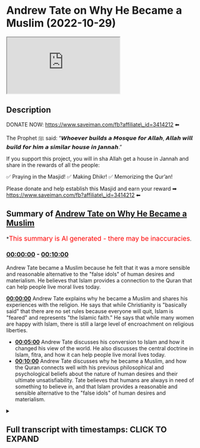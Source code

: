 # Andrew Tate on Why He Became a Muslim (2022-10-29)

<iframe loading='lazy' src='https://www.youtube.com/embed/Ysv3GE3-kpc'></iframe>

## Description

DONATE NOW: https://www.saveiman.com/fb?affiliate\_id=3414212 ⬅

The Prophet ﷺ said: “𝙒𝙝𝙤𝙚𝙫𝙚𝙧 𝙗𝙪𝙞𝙡𝙙𝙨 𝙖 𝙈𝙤𝙨𝙦𝙪𝙚 𝙛𝙤𝙧 𝘼𝙡𝙡𝙖𝙝, 𝘼𝙡𝙡𝙖𝙝 𝙬𝙞𝙡𝙡 𝙗𝙪𝙞𝙡𝙙 𝙛𝙤𝙧 𝙝𝙞𝙢 𝙖 𝙨𝙞𝙢𝙞𝙡𝙖𝙧 𝙝𝙤𝙪𝙨𝙚 𝙞𝙣 𝙅𝙖𝙣𝙣𝙖𝙝.”

If you support this project, you will in sha Allah get a house in Jannah and share in the rewards of all the people:

✅ Praying in the Masjid!
✅ Making Dhikr!
✅ Memorizing the Qur’an!

Please donate and help establish this Masjid and earn your reward ➡ https://www.saveiman.com/fb?affiliate\_id=3414212 ⬅

## Summary of [Andrew Tate on Why He Became a Muslim](https://www.youtube.com/watch?v=Ysv3GE3-kpc)

\*<span style="color:red; font-size:125%">This summary is AI generated - there may be inaccuracies</span>.

### [00:00:00](https://www.youtube.com/watch?v=Ysv3GE3-kpc\&t=0) - [00:10:00](https://www.youtube.com/watch?v=Ysv3GE3-kpc\&t=600)

Andrew Tate became a Muslim because he felt that it was a more sensible and reasonable alternative to the "false idols" of human desires and materialism. He believes that Islam provides a connection to the Quran that can help people live moral lives today.

**[00:00:00](https://www.youtube.com/watch?v=Ysv3GE3-kpc\&t=0)** Andrew Tate explains why he became a Muslim and shares his experiences with the religion. He says that while Christianity is "basically said" that there are no set rules because everyone will quit, Islam is "feared" and represents "the Islamic faith." He says that while many women are happy with Islam, there is still a large level of encroachment on religious liberties.

*   **[00:05:00](https://www.youtube.com/watch?v=Ysv3GE3-kpc\&t=300)**  Andrew Tate discusses his conversion to Islam and how it changed his view of the world. He also discusses the central doctrine in Islam, fitra, and how it can help people live moral lives today.
*   **[00:10:00](https://www.youtube.com/watch?v=Ysv3GE3-kpc\&t=600)**  Andrew Tate discusses why he became a Muslim, and how the Quran connects well with his previous philosophical and psychological beliefs about the nature of human desires and their ultimate unsatisfiability. Tate believes that humans are always in need of something to believe in, and that Islam provides a reasonable and sensible alternative to the "false idols" of human desires and materialism.

<details><summary><h2>Full transcript with timestamps: CLICK TO EXPAND</h2></summary>

[0:00:00](https://youtu.be/Ysv3GE3-kpc?t=0) your brothers and sisters in the slum\
[0:00:02](https://youtu.be/Ysv3GE3-kpc?t=2) net from Norway are establishing a\
[0:00:04](https://youtu.be/Ysv3GE3-kpc?t=4) Masjid a dawah center this Center this\
[0:00:08](https://youtu.be/Ysv3GE3-kpc?t=8) Masjid this educational institution will\
[0:00:10](https://youtu.be/Ysv3GE3-kpc?t=10) act like a beacon of light calling the\
[0:00:14](https://youtu.be/Ysv3GE3-kpc?t=14) Muslims in Norway back to the essence of\
[0:00:16](https://youtu.be/Ysv3GE3-kpc?t=16) Islam so give generously and Allah\
[0:00:18](https://youtu.be/Ysv3GE3-kpc?t=18) azzawajal will give you even I wanted to\
[0:00:21](https://youtu.be/Ysv3GE3-kpc?t=21) ask you now because this is the Hot\
[0:00:22](https://youtu.be/Ysv3GE3-kpc?t=22) Topic especially in the Muslim Community\
[0:00:23](https://youtu.be/Ysv3GE3-kpc?t=23) about your conversion yeah so tell us\
[0:00:27](https://youtu.be/Ysv3GE3-kpc?t=27) the story like what happened exactly\
[0:00:28](https://youtu.be/Ysv3GE3-kpc?t=28) well I think a lot of people have been\
[0:00:30](https://youtu.be/Ysv3GE3-kpc?t=30) following me for a while understand that\
[0:00:31](https://youtu.be/Ysv3GE3-kpc?t=31) I've been very respectful of Islam for a\
[0:00:33](https://youtu.be/Ysv3GE3-kpc?t=33) long time I was born in a Christian\
[0:00:35](https://youtu.be/Ysv3GE3-kpc?t=35) country I was raised as a Christian and\
[0:00:37](https://youtu.be/Ysv3GE3-kpc?t=37) I've always been very respectful of\
[0:00:39](https://youtu.be/Ysv3GE3-kpc?t=39) Islam and it's become more and more\
[0:00:41](https://youtu.be/Ysv3GE3-kpc?t=41) obvious to me and and more and more\
[0:00:43](https://youtu.be/Ysv3GE3-kpc?t=43) pertinent that Islam is the last\
[0:00:45](https://youtu.be/Ysv3GE3-kpc?t=45) religion on the planet when I talk about\
[0:00:48](https://youtu.be/Ysv3GE3-kpc?t=48) Islam because I'm new to it yeah I I'm a\
[0:00:52](https://youtu.be/Ysv3GE3-kpc?t=52) little bit careful right because I'm new\
[0:00:53](https://youtu.be/Ysv3GE3-kpc?t=53) to it I'm certainly not a scholar\
[0:00:55](https://youtu.be/Ysv3GE3-kpc?t=55) there's so much I need to learn I know\
[0:00:56](https://youtu.be/Ysv3GE3-kpc?t=56) I'm on a Learning Journey I'm not here\
[0:00:58](https://youtu.be/Ysv3GE3-kpc?t=58) to sit here and talk scripture I don't\
[0:01:00](https://youtu.be/Ysv3GE3-kpc?t=60) know those things yet I'm here to learn\
[0:01:01](https://youtu.be/Ysv3GE3-kpc?t=61) but we're here at your assistance thank\
[0:01:04](https://youtu.be/Ysv3GE3-kpc?t=64) you brother thank you thank you but um\
[0:01:06](https://youtu.be/Ysv3GE3-kpc?t=66) it's just for me it feels like the last\
[0:01:08](https://youtu.be/Ysv3GE3-kpc?t=68) religion on Earth I feel like there's no\
[0:01:10](https://youtu.be/Ysv3GE3-kpc?t=70) other religion people say to me why did\
[0:01:12](https://youtu.be/Ysv3GE3-kpc?t=72) you convert and I said I don't really\
[0:01:13](https://youtu.be/Ysv3GE3-kpc?t=73) feel it as a conversion I it's almost\
[0:01:15](https://youtu.be/Ysv3GE3-kpc?t=75) like I knew Gog was real and now I've\
[0:01:16](https://youtu.be/Ysv3GE3-kpc?t=76) become religious and they say oh you're\
[0:01:18](https://youtu.be/Ysv3GE3-kpc?t=78) religious before I was like religious\
[0:01:19](https://youtu.be/Ysv3GE3-kpc?t=79) before how Christian what does Christian\
[0:01:21](https://youtu.be/Ysv3GE3-kpc?t=81) mean like who's not a Christian you go\
[0:01:24](https://youtu.be/Ysv3GE3-kpc?t=84) to Christian nations and everyone says\
[0:01:25](https://youtu.be/Ysv3GE3-kpc?t=85) they're a Christian look how they live\
[0:01:26](https://youtu.be/Ysv3GE3-kpc?t=86) their lives go into the average church\
[0:01:28](https://youtu.be/Ysv3GE3-kpc?t=88) is anyone actually fearful of God\
[0:01:29](https://youtu.be/Ysv3GE3-kpc?t=89) anybody no the girls are out on Saturday\
[0:01:32](https://youtu.be/Ysv3GE3-kpc?t=92) night drinking and they turn up to\
[0:01:33](https://youtu.be/Ysv3GE3-kpc?t=93) church because their parents made them\
[0:01:34](https://youtu.be/Ysv3GE3-kpc?t=94) but there's there's no substance to the\
[0:01:36](https://youtu.be/Ysv3GE3-kpc?t=96) religion and also\
[0:01:38](https://youtu.be/Ysv3GE3-kpc?t=98) Islam very closely reflects my personal\
[0:01:41](https://youtu.be/Ysv3GE3-kpc?t=101) beliefs I through my personal life I've\
[0:01:43](https://youtu.be/Ysv3GE3-kpc?t=103) learned that if you don't have standards\
[0:01:45](https://youtu.be/Ysv3GE3-kpc?t=105) and you're not a strong person who's\
[0:01:46](https://youtu.be/Ysv3GE3-kpc?t=106) prepared to defend his ideas you will be\
[0:01:48](https://youtu.be/Ysv3GE3-kpc?t=108) crushed yes and we look at most\
[0:01:50](https://youtu.be/Ysv3GE3-kpc?t=110) religions in the world today which are\
[0:01:52](https://youtu.be/Ysv3GE3-kpc?t=112) not prepared to defend their ideas\
[0:01:53](https://youtu.be/Ysv3GE3-kpc?t=113) what's happened to them they're just\
[0:01:54](https://youtu.be/Ysv3GE3-kpc?t=114) getting crushed and now we have\
[0:01:55](https://youtu.be/Ysv3GE3-kpc?t=115) Christianity as an idea which is\
[0:01:58](https://youtu.be/Ysv3GE3-kpc?t=118) basically said well we can't set any\
[0:02:00](https://youtu.be/Ysv3GE3-kpc?t=120) firm rules because everyone will just\
[0:02:01](https://youtu.be/Ysv3GE3-kpc?t=121) quit so instead let's make it so easy to\
[0:02:04](https://youtu.be/Ysv3GE3-kpc?t=124) be a Christian that nobody has to put\
[0:02:05](https://youtu.be/Ysv3GE3-kpc?t=125) any effort in and then accept everybody\
[0:02:07](https://youtu.be/Ysv3GE3-kpc?t=127) no matter what and hopefully we can keep\
[0:02:09](https://youtu.be/Ysv3GE3-kpc?t=129) the church doors open that's not that's\
[0:02:12](https://youtu.be/Ysv3GE3-kpc?t=132) not God to me you know God to me is is\
[0:02:14](https://youtu.be/Ysv3GE3-kpc?t=134) strong God to me is something to be\
[0:02:16](https://youtu.be/Ysv3GE3-kpc?t=136) feared God to me something someone that\
[0:02:18](https://youtu.be/Ysv3GE3-kpc?t=138) people are afraid to mock yeah God to me\
[0:02:20](https://youtu.be/Ysv3GE3-kpc?t=140) is someone that you have to go out of\
[0:02:22](https://youtu.be/Ysv3GE3-kpc?t=142) your way to prove something to God to me\
[0:02:25](https://youtu.be/Ysv3GE3-kpc?t=145) has red lines like God to me represents\
[0:02:28](https://youtu.be/Ysv3GE3-kpc?t=148) the Islamic faith the Christian God to\
[0:02:29](https://youtu.be/Ysv3GE3-kpc?t=149) me I don't see God I can't explain I\
[0:02:31](https://youtu.be/Ysv3GE3-kpc?t=151) don't see anything there so to me it was\
[0:02:34](https://youtu.be/Ysv3GE3-kpc?t=154) it was the only logical choice in the\
[0:02:36](https://youtu.be/Ysv3GE3-kpc?t=156) end I mean many as you're saying this\
[0:02:38](https://youtu.be/Ysv3GE3-kpc?t=158) I'm sure many people are like ecstatic\
[0:02:40](https://youtu.be/Ysv3GE3-kpc?t=160) and extremely happy it's a great it's a\
[0:02:43](https://youtu.be/Ysv3GE3-kpc?t=163) great thing for everyone honestly\
[0:02:43](https://youtu.be/Ysv3GE3-kpc?t=163) because you know just anyone coming into\
[0:02:47](https://youtu.be/Ysv3GE3-kpc?t=167) Islam is is you know the prophet is\
[0:02:49](https://youtu.be/Ysv3GE3-kpc?t=169) better than the world and everything in\
[0:02:50](https://youtu.be/Ysv3GE3-kpc?t=170) it yeah but imagine now somebody of\
[0:02:53](https://youtu.be/Ysv3GE3-kpc?t=173) major influence I mean you're the most\
[0:02:55](https://youtu.be/Ysv3GE3-kpc?t=175) Googled person on the planet I'm not\
[0:02:56](https://youtu.be/Ysv3GE3-kpc?t=176) sure if you're still yeah I think Putin\
[0:02:59](https://youtu.be/Ysv3GE3-kpc?t=179) might have beat me as of last week but I\
[0:03:01](https://youtu.be/Ysv3GE3-kpc?t=181) think it's between me and Putin at the\
[0:03:02](https://youtu.be/Ysv3GE3-kpc?t=182) moment but I don't want to lose to Putin\
[0:03:04](https://youtu.be/Ysv3GE3-kpc?t=184) look Putin's the Big G I don't want more\
[0:03:05](https://youtu.be/Ysv3GE3-kpc?t=185) enemies like it's fine Vladimir you can\
[0:03:07](https://youtu.be/Ysv3GE3-kpc?t=187) have it I never thought I'd hear you\
[0:03:09](https://youtu.be/Ysv3GE3-kpc?t=189) saying that statement yeah put wouldn't\
[0:03:11](https://youtu.be/Ysv3GE3-kpc?t=191) beat me last year right yeah I think\
[0:03:13](https://youtu.be/Ysv3GE3-kpc?t=193) we're just something the most Google but\
[0:03:15](https://youtu.be/Ysv3GE3-kpc?t=195) no no it's definitely something\
[0:03:16](https://youtu.be/Ysv3GE3-kpc?t=196) beautiful and a lot of people have you\
[0:03:19](https://youtu.be/Ysv3GE3-kpc?t=199) know you'll be surprised at how many\
[0:03:20](https://youtu.be/Ysv3GE3-kpc?t=200) women as well like because obviously the\
[0:03:21](https://youtu.be/Ysv3GE3-kpc?t=201) the accusations of misogynist you know\
[0:03:24](https://youtu.be/Ysv3GE3-kpc?t=204) but but a lot of women handle Allah\
[0:03:26](https://youtu.be/Ysv3GE3-kpc?t=206) especially in the Muslim World they\
[0:03:27](https://youtu.be/Ysv3GE3-kpc?t=207) absolutely happy in fact let me tell you\
[0:03:28](https://youtu.be/Ysv3GE3-kpc?t=208) a story just before I came here today\
[0:03:30](https://youtu.be/Ysv3GE3-kpc?t=210) one um one particular woman I can't\
[0:03:33](https://youtu.be/Ysv3GE3-kpc?t=213) remember her identity but she's working\
[0:03:34](https://youtu.be/Ysv3GE3-kpc?t=214) as a school teacher yep in London and\
[0:03:37](https://youtu.be/Ysv3GE3-kpc?t=217) actually my friend told me that she was\
[0:03:40](https://youtu.be/Ysv3GE3-kpc?t=220) kicked out of school because they had\
[0:03:42](https://youtu.be/Ysv3GE3-kpc?t=222) this campaign against you in the schools\
[0:03:44](https://youtu.be/Ysv3GE3-kpc?t=224) I'm not sure if you're aware of it yeah\
[0:03:45](https://youtu.be/Ysv3GE3-kpc?t=225) this was part of the cancellation I\
[0:03:47](https://youtu.be/Ysv3GE3-kpc?t=227) didn't know about this yeah so in in\
[0:03:48](https://youtu.be/Ysv3GE3-kpc?t=228) British schools they said you know if\
[0:03:50](https://youtu.be/Ysv3GE3-kpc?t=230) you say anything good about if you if\
[0:03:51](https://youtu.be/Ysv3GE3-kpc?t=231) you say anything good about this person\
[0:03:53](https://youtu.be/Ysv3GE3-kpc?t=233) or you have to be reported or prevented\
[0:03:55](https://youtu.be/Ysv3GE3-kpc?t=235) and if you say anything you know you\
[0:03:57](https://youtu.be/Ysv3GE3-kpc?t=237) have to kind of combat his extremism or\
[0:04:00](https://youtu.be/Ysv3GE3-kpc?t=240) whatever it may be right so she because\
[0:04:02](https://youtu.be/Ysv3GE3-kpc?t=242) when you became Muslim she abstained\
[0:04:04](https://youtu.be/Ysv3GE3-kpc?t=244) from doing that she said I can't really\
[0:04:05](https://youtu.be/Ysv3GE3-kpc?t=245) do that because you know Islamic clause\
[0:04:07](https://youtu.be/Ysv3GE3-kpc?t=247) and it's it's backbiting and he's got\
[0:04:09](https://youtu.be/Ysv3GE3-kpc?t=249) honor and Islam and so on and\
[0:04:11](https://youtu.be/Ysv3GE3-kpc?t=251) unfortunately they fired her from that\
[0:04:12](https://youtu.be/Ysv3GE3-kpc?t=252) from the position wow so you can see\
[0:04:14](https://youtu.be/Ysv3GE3-kpc?t=254) that this is the level of encroachment\
[0:04:16](https://youtu.be/Ysv3GE3-kpc?t=256) we're talking about here so and this\
[0:04:18](https://youtu.be/Ysv3GE3-kpc?t=258) shows you that the level of fraternity\
[0:04:20](https://youtu.be/Ysv3GE3-kpc?t=260) that exists and not only the fact that\
[0:04:22](https://youtu.be/Ysv3GE3-kpc?t=262) you know when you're looking at Old\
[0:04:23](https://youtu.be/Ysv3GE3-kpc?t=263) Twitter or whatever Twitter or whatever\
[0:04:25](https://youtu.be/Ysv3GE3-kpc?t=265) social media it's not a representation\
[0:04:27](https://youtu.be/Ysv3GE3-kpc?t=267) of what's really happening of course of\
[0:04:28](https://youtu.be/Ysv3GE3-kpc?t=268) course and I I mean that's that's crazy\
[0:04:30](https://youtu.be/Ysv3GE3-kpc?t=270) to hear and what's most crazy is\
[0:04:33](https://youtu.be/Ysv3GE3-kpc?t=273) yeah the the fervor behind this idea\
[0:04:36](https://youtu.be/Ysv3GE3-kpc?t=276) that I'm somehow extremist is truly it's\
[0:04:39](https://youtu.be/Ysv3GE3-kpc?t=279) truly clown world like I've sat as a\
[0:04:41](https://youtu.be/Ysv3GE3-kpc?t=281) professional and and analyzed my content\
[0:04:43](https://youtu.be/Ysv3GE3-kpc?t=283) and understood which things can be taken\
[0:04:45](https://youtu.be/Ysv3GE3-kpc?t=285) out of context and which things were\
[0:04:46](https://youtu.be/Ysv3GE3-kpc?t=286) said in a way perhaps they wouldn't\
[0:04:47](https://youtu.be/Ysv3GE3-kpc?t=287) shouldn't have been said before I was\
[0:04:49](https://youtu.be/Ysv3GE3-kpc?t=289) massively famous but we have to sit here\
[0:04:51](https://youtu.be/Ysv3GE3-kpc?t=291) and understand that if you take anybody\
[0:04:53](https://youtu.be/Ysv3GE3-kpc?t=293) on the planet and give them seven years\
[0:04:54](https://youtu.be/Ysv3GE3-kpc?t=294) of YouTube and then they decide and they\
[0:04:56](https://youtu.be/Ysv3GE3-kpc?t=296) blow up big you're gonna be able to find\
[0:04:58](https://youtu.be/Ysv3GE3-kpc?t=298) 30 to 45 seconds of clip across all\
[0:05:00](https://youtu.be/Ysv3GE3-kpc?t=300) those years that could be taken out of\
[0:05:01](https://youtu.be/Ysv3GE3-kpc?t=301) context right yeah and and and and it's\
[0:05:04](https://youtu.be/Ysv3GE3-kpc?t=304) truly crazy because they sit and say oh\
[0:05:06](https://youtu.be/Ysv3GE3-kpc?t=306) yeah but you know the young boys are\
[0:05:07](https://youtu.be/Ysv3GE3-kpc?t=307) watching your stuff and they don't truly\
[0:05:09](https://youtu.be/Ysv3GE3-kpc?t=309) understand all of it and it there's\
[0:05:11](https://youtu.be/Ysv3GE3-kpc?t=311) Nuance that's missing and my argument is\
[0:05:13](https://youtu.be/Ysv3GE3-kpc?t=313) very simple my argument is well one\
[0:05:15](https://youtu.be/Ysv3GE3-kpc?t=315) you're taking small Clips out of context\
[0:05:16](https://youtu.be/Ysv3GE3-kpc?t=316) and two there's not a single piece of\
[0:05:18](https://youtu.be/Ysv3GE3-kpc?t=318) content on the internet that 14 year old\
[0:05:20](https://youtu.be/Ysv3GE3-kpc?t=320) boy can't misunderstand name somebody\
[0:05:22](https://youtu.be/Ysv3GE3-kpc?t=322) name someone who's producing content on\
[0:05:24](https://youtu.be/Ysv3GE3-kpc?t=324) the internet that you would be 100 happy\
[0:05:25](https://youtu.be/Ysv3GE3-kpc?t=325) for a 14 year old drill artists and so\
[0:05:28](https://youtu.be/Ysv3GE3-kpc?t=328) they say that I mean I live in an area\
[0:05:29](https://youtu.be/Ysv3GE3-kpc?t=329) this I'm not going to mention the names\
[0:05:30](https://youtu.be/Ysv3GE3-kpc?t=330) of the artist but they're talking about\
[0:05:32](https://youtu.be/Ysv3GE3-kpc?t=332) going to this person's house and killing\
[0:05:33](https://youtu.be/Ysv3GE3-kpc?t=333) it and killing him in the middle of a\
[0:05:34](https://youtu.be/Ysv3GE3-kpc?t=334) life crime epidemic yeah we have little\
[0:05:36](https://youtu.be/Ysv3GE3-kpc?t=336) Nas twerking on having sex with level in\
[0:05:39](https://youtu.be/Ysv3GE3-kpc?t=339) his music videos like we're gonna sit\
[0:05:40](https://youtu.be/Ysv3GE3-kpc?t=340) here and talk about how children can be\
[0:05:43](https://youtu.be/Ysv3GE3-kpc?t=343) impressionable young children and I'm\
[0:05:45](https://youtu.be/Ysv3GE3-kpc?t=345) sitting there saying there's no way I'm\
[0:05:46](https://youtu.be/Ysv3GE3-kpc?t=346) the worst person that's not why they're\
[0:05:48](https://youtu.be/Ysv3GE3-kpc?t=348) deleting me the difference for them is\
[0:05:49](https://youtu.be/Ysv3GE3-kpc?t=349) as you've mentioned on those on those\
[0:05:51](https://youtu.be/Ysv3GE3-kpc?t=351) fronts it doesn't matter to them because\
[0:05:53](https://youtu.be/Ysv3GE3-kpc?t=353) it's like okay they're consuming our\
[0:05:55](https://youtu.be/Ysv3GE3-kpc?t=355) hedonistic products or whatever it is\
[0:05:56](https://youtu.be/Ysv3GE3-kpc?t=356) that doesn't change their world view\
[0:05:58](https://youtu.be/Ysv3GE3-kpc?t=358) whereas what you're saying is\
[0:06:00](https://youtu.be/Ysv3GE3-kpc?t=360) ideological now you're you're\
[0:06:02](https://youtu.be/Ysv3GE3-kpc?t=362) challenging the status quo of the LW of\
[0:06:05](https://youtu.be/Ysv3GE3-kpc?t=365) the liberal world order your challenging\
[0:06:07](https://youtu.be/Ysv3GE3-kpc?t=367) second wave feministic Notions you are\
[0:06:08](https://youtu.be/Ysv3GE3-kpc?t=368) challenging some liberal Notions you're\
[0:06:10](https://youtu.be/Ysv3GE3-kpc?t=370) challenging ideas commonplace ideas of\
[0:06:13](https://youtu.be/Ysv3GE3-kpc?t=373) of Tolerance and George Orwell said it\
[0:06:15](https://youtu.be/Ysv3GE3-kpc?t=375) very well he said that the more a\
[0:06:18](https://youtu.be/Ysv3GE3-kpc?t=378) society moves away from the truth the\
[0:06:20](https://youtu.be/Ysv3GE3-kpc?t=380) more it hates people who speak it\
[0:06:21](https://youtu.be/Ysv3GE3-kpc?t=381) absolutely and and you're and you're\
[0:06:23](https://youtu.be/Ysv3GE3-kpc?t=383) right and I think even the basic things\
[0:06:25](https://youtu.be/Ysv3GE3-kpc?t=385) I teach because some people have said to\
[0:06:26](https://youtu.be/Ysv3GE3-kpc?t=386) me Andrew all you teach about is\
[0:06:27](https://youtu.be/Ysv3GE3-kpc?t=387) personal responsibility motivation\
[0:06:29](https://youtu.be/Ysv3GE3-kpc?t=389) working hard getting up and doing the\
[0:06:31](https://youtu.be/Ysv3GE3-kpc?t=391) right thing I said that's the absolute\
[0:06:33](https://youtu.be/Ysv3GE3-kpc?t=393) those are the things they're most afraid\
[0:06:34](https://youtu.be/Ysv3GE3-kpc?t=394) of if you teach people to have standards\
[0:06:37](https://youtu.be/Ysv3GE3-kpc?t=397) for themselves and to be morally really\
[0:06:39](https://youtu.be/Ysv3GE3-kpc?t=399) strong people and to know right from\
[0:06:40](https://youtu.be/Ysv3GE3-kpc?t=400) wrong then they can't brainwash you so\
[0:06:42](https://youtu.be/Ysv3GE3-kpc?t=402) that's what they're most afraid of\
[0:06:43](https://youtu.be/Ysv3GE3-kpc?t=403) they're most afraid of young men who men\
[0:06:45](https://youtu.be/Ysv3GE3-kpc?t=405) looking up and going no no I don't\
[0:06:46](https://youtu.be/Ysv3GE3-kpc?t=406) believe that\
[0:06:48](https://youtu.be/Ysv3GE3-kpc?t=408) no I don't believe it I don't want to\
[0:06:49](https://youtu.be/Ysv3GE3-kpc?t=409) and I want to go do this I want to go to\
[0:06:51](https://youtu.be/Ysv3GE3-kpc?t=411) the gym and be strong or I want to\
[0:06:52](https://youtu.be/Ysv3GE3-kpc?t=412) believe X or I want to be a moral person\
[0:06:54](https://youtu.be/Ysv3GE3-kpc?t=414) they genuinely have a problem with\
[0:06:57](https://youtu.be/Ysv3GE3-kpc?t=417) Baseline morality yes you understand\
[0:06:59](https://youtu.be/Ysv3GE3-kpc?t=419) when some people recognize when I\
[0:07:02](https://youtu.be/Ysv3GE3-kpc?t=422) convert to Islam that there was a time I\
[0:07:03](https://youtu.be/Ysv3GE3-kpc?t=423) was an atheist there was a time when I\
[0:07:05](https://youtu.be/Ysv3GE3-kpc?t=425) was atheistic and the reason I am now so\
[0:07:07](https://youtu.be/Ysv3GE3-kpc?t=427) absolutely certain that God is real is\
[0:07:09](https://youtu.be/Ysv3GE3-kpc?t=429) because I've seen evil I've seen shaytan\
[0:07:12](https://youtu.be/Ysv3GE3-kpc?t=432) I've seen it when you see enough evil\
[0:07:14](https://youtu.be/Ysv3GE3-kpc?t=434) you realize that there must be an equal\
[0:07:15](https://youtu.be/Ysv3GE3-kpc?t=435) and opposite force and there are people\
[0:07:17](https://youtu.be/Ysv3GE3-kpc?t=437) out there in the world today doing the\
[0:07:18](https://youtu.be/Ysv3GE3-kpc?t=438) work of the devil genuine demons who are\
[0:07:20](https://youtu.be/Ysv3GE3-kpc?t=440) trying to destroy the Baseline morality\
[0:07:22](https://youtu.be/Ysv3GE3-kpc?t=442) that's inside of all of us we're all\
[0:07:24](https://youtu.be/Ysv3GE3-kpc?t=444) born with some kind of morality and\
[0:07:25](https://youtu.be/Ysv3GE3-kpc?t=445) they're trying to destroy it and that's\
[0:07:27](https://youtu.be/Ysv3GE3-kpc?t=447) exactly the Islamic understanding that\
[0:07:28](https://youtu.be/Ysv3GE3-kpc?t=448) we believe that you're born with\
[0:07:30](https://youtu.be/Ysv3GE3-kpc?t=450) something called fitra which is the\
[0:07:31](https://youtu.be/Ysv3GE3-kpc?t=451) initial goodness you're born with an\
[0:07:34](https://youtu.be/Ysv3GE3-kpc?t=454) innate belief receptivity to believe in\
[0:07:37](https://youtu.be/Ysv3GE3-kpc?t=457) one God and then that is corrupted in\
[0:07:40](https://youtu.be/Ysv3GE3-kpc?t=460) fact there's a prophet Hadith of the\
[0:07:42](https://youtu.be/Ysv3GE3-kpc?t=462) Prophet where he says\
[0:07:45](https://youtu.be/Ysv3GE3-kpc?t=465) every born child is born upon this\
[0:07:47](https://youtu.be/Ysv3GE3-kpc?t=467) initial goodness\
[0:07:52](https://youtu.be/Ysv3GE3-kpc?t=472) and then his father and mother or his\
[0:07:55](https://youtu.be/Ysv3GE3-kpc?t=475) parents they socialize him into you know\
[0:07:58](https://youtu.be/Ysv3GE3-kpc?t=478) Christianity Judas and magism so the\
[0:08:01](https://youtu.be/Ysv3GE3-kpc?t=481) idea is that everyone is born with this\
[0:08:02](https://youtu.be/Ysv3GE3-kpc?t=482) initial uh goodness and this initial uh\
[0:08:06](https://youtu.be/Ysv3GE3-kpc?t=486) will or want to believe in God one God\
[0:08:08](https://youtu.be/Ysv3GE3-kpc?t=488) and then as you mentioned I mean it's\
[0:08:10](https://youtu.be/Ysv3GE3-kpc?t=490) what you're mentioning here is really is\
[0:08:12](https://youtu.be/Ysv3GE3-kpc?t=492) profound because you're you're\
[0:08:13](https://youtu.be/Ysv3GE3-kpc?t=493) mentioning a central Doctrine in Islam\
[0:08:15](https://youtu.be/Ysv3GE3-kpc?t=495) but but it's and and this is why perhaps\
[0:08:18](https://youtu.be/Ysv3GE3-kpc?t=498) I found God the way I did because I\
[0:08:19](https://youtu.be/Ysv3GE3-kpc?t=499) understood all these things first and\
[0:08:21](https://youtu.be/Ysv3GE3-kpc?t=501) then I saw the Quran and confirmed so\
[0:08:23](https://youtu.be/Ysv3GE3-kpc?t=503) many things for me you know like even\
[0:08:25](https://youtu.be/Ysv3GE3-kpc?t=505) the conversations I've been having so\
[0:08:26](https://youtu.be/Ysv3GE3-kpc?t=506) far so many things have been confirmed\
[0:08:28](https://youtu.be/Ysv3GE3-kpc?t=508) and it's amazing the knowledge that's\
[0:08:29](https://youtu.be/Ysv3GE3-kpc?t=509) inside of it which is so applicable\
[0:08:30](https://youtu.be/Ysv3GE3-kpc?t=510) today yeah for for a old book right you\
[0:08:33](https://youtu.be/Ysv3GE3-kpc?t=513) know it's supposed to be old but it\
[0:08:35](https://youtu.be/Ysv3GE3-kpc?t=515) seems so so Timeless but it's truly\
[0:08:37](https://youtu.be/Ysv3GE3-kpc?t=517) amazing but you're you're totally right\
[0:08:39](https://youtu.be/Ysv3GE3-kpc?t=519) and and the Baseline morality I don't\
[0:08:41](https://youtu.be/Ysv3GE3-kpc?t=521) think most people understand that when\
[0:08:43](https://youtu.be/Ysv3GE3-kpc?t=523) they're doing this under the guise of\
[0:08:44](https://youtu.be/Ysv3GE3-kpc?t=524) Tolerance when they're saying be so\
[0:08:45](https://youtu.be/Ysv3GE3-kpc?t=525) tolerant that you no longer believe in\
[0:08:47](https://youtu.be/Ysv3GE3-kpc?t=527) right from wrong they're not doing doing\
[0:08:48](https://youtu.be/Ysv3GE3-kpc?t=528) that to make Society a better place\
[0:08:50](https://youtu.be/Ysv3GE3-kpc?t=530) they're doing that to empty your brain\
[0:08:51](https://youtu.be/Ysv3GE3-kpc?t=531) so that you have no resistance to the\
[0:08:53](https://youtu.be/Ysv3GE3-kpc?t=533) slave mind programming they want to get\
[0:08:55](https://youtu.be/Ysv3GE3-kpc?t=535) you to a point where if they tell you\
[0:08:57](https://youtu.be/Ysv3GE3-kpc?t=537) the sky is green yeah you look at with\
[0:08:59](https://youtu.be/Ysv3GE3-kpc?t=539) your own eyes yeah and you see blue but\
[0:09:01](https://youtu.be/Ysv3GE3-kpc?t=541) no the sky is green that's what they\
[0:09:03](https://youtu.be/Ysv3GE3-kpc?t=543) want so that you have to have nothing in\
[0:09:05](https://youtu.be/Ysv3GE3-kpc?t=545) your brain that can prevent that if you\
[0:09:07](https://youtu.be/Ysv3GE3-kpc?t=547) have God if you have no I believe this\
[0:09:09](https://youtu.be/Ysv3GE3-kpc?t=549) is right and wrong if you have personal\
[0:09:11](https://youtu.be/Ysv3GE3-kpc?t=551) responsibility if you have\
[0:09:12](https://youtu.be/Ysv3GE3-kpc?t=552) self-accountability if you're a person\
[0:09:14](https://youtu.be/Ysv3GE3-kpc?t=554) who sticks up for what he believes all\
[0:09:16](https://youtu.be/Ysv3GE3-kpc?t=556) that's bad to them they want all of that\
[0:09:17](https://youtu.be/Ysv3GE3-kpc?t=557) gone so they could tell you the sky is\
[0:09:19](https://youtu.be/Ysv3GE3-kpc?t=559) green and and I don't want to say too\
[0:09:22](https://youtu.be/Ysv3GE3-kpc?t=562) much because I don't want the stream to\
[0:09:23](https://youtu.be/Ysv3GE3-kpc?t=563) end but they're going to tell you\
[0:09:24](https://youtu.be/Ysv3GE3-kpc?t=564) something much worse than the sky is\
[0:09:25](https://youtu.be/Ysv3GE3-kpc?t=565) green they're going to tell you\
[0:09:26](https://youtu.be/Ysv3GE3-kpc?t=566) something else and and if they're trying\
[0:09:28](https://youtu.be/Ysv3GE3-kpc?t=568) to program us all into slaves I remember\
[0:09:30](https://youtu.be/Ysv3GE3-kpc?t=570) when I was in my undergraduate days and\
[0:09:33](https://youtu.be/Ysv3GE3-kpc?t=573) I was reading a particular book by this\
[0:09:35](https://youtu.be/Ysv3GE3-kpc?t=575) guy called Jeremy Bentham who became\
[0:09:37](https://youtu.be/Ysv3GE3-kpc?t=577) like you know the spiritual forefather\
[0:09:39](https://youtu.be/Ysv3GE3-kpc?t=579) of Jose Mill who is the father of like\
[0:09:41](https://youtu.be/Ysv3GE3-kpc?t=581) social liberalism of today and I\
[0:09:44](https://youtu.be/Ysv3GE3-kpc?t=584) remember reading this because it was so\
[0:09:45](https://youtu.be/Ysv3GE3-kpc?t=585) powerful because it linked to something\
[0:09:46](https://youtu.be/Ysv3GE3-kpc?t=586) I read in the Quran he said that you\
[0:09:48](https://youtu.be/Ysv3GE3-kpc?t=588) know you have two gods he said you have\
[0:09:51](https://youtu.be/Ysv3GE3-kpc?t=591) the god of pain and you have the God of\
[0:09:52](https://youtu.be/Ysv3GE3-kpc?t=592) Pleasure and I thought this is so\
[0:09:55](https://youtu.be/Ysv3GE3-kpc?t=595) interesting the Quran States you know\
[0:09:57](https://youtu.be/Ysv3GE3-kpc?t=597) have you seen the one who takes his own\
[0:10:00](https://youtu.be/Ysv3GE3-kpc?t=600) desires as a God and because now there\
[0:10:03](https://youtu.be/Ysv3GE3-kpc?t=603) is no transcendental force that we can\
[0:10:06](https://youtu.be/Ysv3GE3-kpc?t=606) look up and as you say venerate now\
[0:10:09](https://youtu.be/Ysv3GE3-kpc?t=609) we're forced to be slaves to the system\
[0:10:11](https://youtu.be/Ysv3GE3-kpc?t=611) yeah we're to our own desires or I mean\
[0:10:14](https://youtu.be/Ysv3GE3-kpc?t=614) the Quran has another verse which I\
[0:10:16](https://youtu.be/Ysv3GE3-kpc?t=616) think is so powerful and it connects\
[0:10:17](https://youtu.be/Ysv3GE3-kpc?t=617) very well with what you're saying\
[0:10:21](https://youtu.be/Ysv3GE3-kpc?t=621) that God has struck a parable of a man\
[0:10:26](https://youtu.be/Ysv3GE3-kpc?t=626) that he's got many different slave\
[0:10:28](https://youtu.be/Ysv3GE3-kpc?t=628) owners\
[0:10:31](https://youtu.be/Ysv3GE3-kpc?t=631) and another kind of man who's only got\
[0:10:33](https://youtu.be/Ysv3GE3-kpc?t=633) one slave owner he's God is basically\
[0:10:36](https://youtu.be/Ysv3GE3-kpc?t=636) telling us in the Quran that you've got\
[0:10:38](https://youtu.be/Ysv3GE3-kpc?t=638) one example of one individual who's got\
[0:10:40](https://youtu.be/Ysv3GE3-kpc?t=640) multiple slave owners and another one\
[0:10:43](https://youtu.be/Ysv3GE3-kpc?t=643) with just one he says\
[0:10:44](https://youtu.be/Ysv3GE3-kpc?t=644) are they the same\
[0:10:46](https://youtu.be/Ysv3GE3-kpc?t=646) so here the idea is\
[0:10:48](https://youtu.be/Ysv3GE3-kpc?t=648) as Rousseau said that his liberal\
[0:10:50](https://youtu.be/Ysv3GE3-kpc?t=650) philosophy said that man is Born Free\
[0:10:52](https://youtu.be/Ysv3GE3-kpc?t=652) but everywhere in Chains\
[0:10:54](https://youtu.be/Ysv3GE3-kpc?t=654) this is the order because if you don't\
[0:10:56](https://youtu.be/Ysv3GE3-kpc?t=656) have that God to to worship then you're\
[0:10:58](https://youtu.be/Ysv3GE3-kpc?t=658) going to end up having to worship to\
[0:11:00](https://youtu.be/Ysv3GE3-kpc?t=660) everything else and the whole part of\
[0:11:01](https://youtu.be/Ysv3GE3-kpc?t=661) the shahada which you took which is\
[0:11:05](https://youtu.be/Ysv3GE3-kpc?t=665) the the true meaning of that is that\
[0:11:09](https://youtu.be/Ysv3GE3-kpc?t=669) there is no God worthy of worship except\
[0:11:11](https://youtu.be/Ysv3GE3-kpc?t=671) for one God which means that your your\
[0:11:14](https://youtu.be/Ysv3GE3-kpc?t=674) desires or the system or these people\
[0:11:17](https://youtu.be/Ysv3GE3-kpc?t=677) that want to control us they are the\
[0:11:19](https://youtu.be/Ysv3GE3-kpc?t=679) problem is they're not worthy of worship\
[0:11:21](https://youtu.be/Ysv3GE3-kpc?t=681) the only one worthy of our subordination\
[0:11:24](https://youtu.be/Ysv3GE3-kpc?t=684) and submission is the creator of the\
[0:11:26](https://youtu.be/Ysv3GE3-kpc?t=686) heavens and the Earth there's no one\
[0:11:27](https://youtu.be/Ysv3GE3-kpc?t=687) else I agree and it's it's it's I\
[0:11:30](https://youtu.be/Ysv3GE3-kpc?t=690) completely agree and I've agreed with\
[0:11:31](https://youtu.be/Ysv3GE3-kpc?t=691) this for the longest time you know I've\
[0:11:33](https://youtu.be/Ysv3GE3-kpc?t=693) never been to like a music concert and\
[0:11:35](https://youtu.be/Ysv3GE3-kpc?t=695) people ask me why and I said I just look\
[0:11:38](https://youtu.be/Ysv3GE3-kpc?t=698) at it and I feel embarrassed I look at\
[0:11:40](https://youtu.be/Ysv3GE3-kpc?t=700) someone up on a stage dancing around and\
[0:11:43](https://youtu.be/Ysv3GE3-kpc?t=703) I look at hundreds of thousands of\
[0:11:44](https://youtu.be/Ysv3GE3-kpc?t=704) peasants in the crowd just yeah yeah\
[0:11:47](https://youtu.be/Ysv3GE3-kpc?t=707) yeah I'm like it's embarrass I feel\
[0:11:50](https://youtu.be/Ysv3GE3-kpc?t=710) cringe it's like secondhand\
[0:11:52](https://youtu.be/Ysv3GE3-kpc?t=712) embarrassment when I see these festivals\
[0:11:53](https://youtu.be/Ysv3GE3-kpc?t=713) and everyone's losing their our mind or\
[0:11:55](https://youtu.be/Ysv3GE3-kpc?t=715) these music concerts I genuinely feel\
[0:11:57](https://youtu.be/Ysv3GE3-kpc?t=717) embarrassed for the people who go\
[0:11:58](https://youtu.be/Ysv3GE3-kpc?t=718) because to me that is a form of worship\
[0:12:00](https://youtu.be/Ysv3GE3-kpc?t=720) like yeah you can listen to the music at\
[0:12:01](https://youtu.be/Ysv3GE3-kpc?t=721) home for free you're like you don't have\
[0:12:03](https://youtu.be/Ysv3GE3-kpc?t=723) to wait in that line and stand out in\
[0:12:04](https://youtu.be/Ysv3GE3-kpc?t=724) the cold like I don't know perhaps it\
[0:12:06](https://youtu.be/Ysv3GE3-kpc?t=726) was a bit extreme but I've always known\
[0:12:08](https://youtu.be/Ysv3GE3-kpc?t=728) that they're trying to give us false\
[0:12:10](https://youtu.be/Ysv3GE3-kpc?t=730) Idols to some degree and when I speak to\
[0:12:12](https://youtu.be/Ysv3GE3-kpc?t=732) atheists atheists say oh I don't believe\
[0:12:14](https://youtu.be/Ysv3GE3-kpc?t=734) in God but they they've signed up so\
[0:12:16](https://youtu.be/Ysv3GE3-kpc?t=736) hard to the liberal woke agenda they're\
[0:12:18](https://youtu.be/Ysv3GE3-kpc?t=738) as religious as anybody but they're just\
[0:12:20](https://youtu.be/Ysv3GE3-kpc?t=740) believing in the wrong things they're\
[0:12:21](https://youtu.be/Ysv3GE3-kpc?t=741) believing in degeneracy and they're\
[0:12:22](https://youtu.be/Ysv3GE3-kpc?t=742) believing in the work of the devil so\
[0:12:24](https://youtu.be/Ysv3GE3-kpc?t=744) humans always need something to believe\
[0:12:26](https://youtu.be/Ysv3GE3-kpc?t=746) in and it's a great thing you said about\
[0:12:27](https://youtu.be/Ysv3GE3-kpc?t=747) your own desires it's like\
[0:12:29](https://youtu.be/Ysv3GE3-kpc?t=749) one one guy I was talking to since my\
[0:12:31](https://youtu.be/Ysv3GE3-kpc?t=751) conversion says it's interesting that\
[0:12:33](https://youtu.be/Ysv3GE3-kpc?t=753) somebody with everything all the Western\
[0:12:35](https://youtu.be/Ysv3GE3-kpc?t=755) World yeah I think everything somebody\
[0:12:36](https://youtu.be/Ysv3GE3-kpc?t=756) could want exactly has now converted and\
[0:12:38](https://youtu.be/Ysv3GE3-kpc?t=758) I said yeah because even before my\
[0:12:40](https://youtu.be/Ysv3GE3-kpc?t=760) conversion I understood that Hedonism is\
[0:12:42](https://youtu.be/Ysv3GE3-kpc?t=762) a black hole and you can never fill it\
[0:12:44](https://youtu.be/Ysv3GE3-kpc?t=764) you're never going to be able to have\
[0:12:46](https://youtu.be/Ysv3GE3-kpc?t=766) enough girls to be happy with girls\
[0:12:47](https://youtu.be/Ysv3GE3-kpc?t=767) you're never gonna be able to have\
[0:12:48](https://youtu.be/Ysv3GE3-kpc?t=768) enough money to be happy with money you\
[0:12:49](https://youtu.be/Ysv3GE3-kpc?t=769) know be able to you know drink enough to\
[0:12:51](https://youtu.be/Ysv3GE3-kpc?t=771) be happy with drinking like it's a black\
[0:12:53](https://youtu.be/Ysv3GE3-kpc?t=773) hole and you can pour endless things\
[0:12:55](https://youtu.be/Ysv3GE3-kpc?t=775) down it but you'll never fill it up and\
[0:12:56](https://youtu.be/Ysv3GE3-kpc?t=776) you need to have some degree of\
[0:12:58](https://youtu.be/Ysv3GE3-kpc?t=778) self-restraint and I've always been a\
[0:12:59](https://youtu.be/Ysv3GE3-kpc?t=779) very disciplined person I've never made\
[0:13:01](https://youtu.be/Ysv3GE3-kpc?t=781) mistakes but certainly yeah the higher\
[0:13:03](https://youtu.be/Ysv3GE3-kpc?t=783) power is is going to give you more\
[0:13:05](https://youtu.be/Ysv3GE3-kpc?t=785) satisfaction in your heart than endless\
[0:13:07](https://youtu.be/Ysv3GE3-kpc?t=787) endless insanity

</details>
